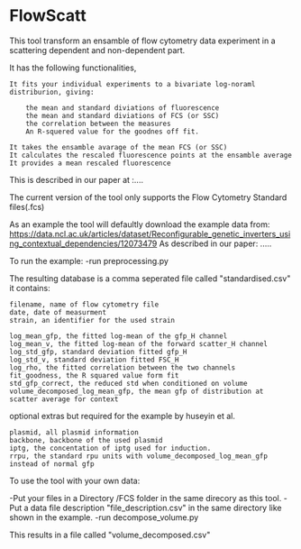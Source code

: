 # FlowScatt
This tool transform an ensamble of flow cytometry data experiment in a scattering dependent and non-dependent part.


It has the following functionalities,

    It fits your individual experiments to a bivariate log-noraml distriburion, giving:

        the mean and standard diviations of fluorescence
        the mean and standard diviations of FCS (or SSC)
        the correlation between the measures
        An R-squered value for the goodnes off fit.

    It takes the ensamble avarage of the mean FCS (or SSC)
    It calculates the rescaled fluorescence points at the ensamble average
    It provides a mean rescaled fluorescence

This is described in our paper at :....





The current version of the tool only supports the Flow Cytometry Standard files(.fcs)


As an example the tool will defaultly download the example data from:
https://data.ncl.ac.uk/articles/dataset/Reconfigurable_genetic_inverters_using_contextual_dependencies/12073479
As described in our paper: .....

To run the example:
-run preprocessing.py


The resulting database is a comma seperated file called "standardised.csv" it contains:

    filename, name of flow cytometry file
    date, date of measurment
    strain, an identifier for the used strain

    log_mean_gfp, the fitted log-mean of the gfp_H channel
    log_mean_v, the fitted log-mean of the forward scatter_H channel
    log_std_gfp, standard deviation fitted gfp_H
    log_std_v, standard deviation fitted FSC_H
    log_rho, the fitted correlation between the two channels
    fit_goodness, the R squared value form fit
    std_gfp_correct, the reduced std when conditioned on volume
    volume_decomposed_log_mean_gfp, the mean gfp of distribution at scatter average for context

optional extras but required for the example by huseyin et al.

    plasmid, all plasmid information
    backbone, backbone of the used plasmid
    iptg, the concentation of iptg used for induction.
    rrpu, the standard rpu units with volume_decomposed_log_mean_gfp instead of normal gfp









To use the tool with your own data:

-Put your files in a Directory /FCS folder in the same direcory as this tool.
-Put a data file description "file_description.csv" in the same directory like shown in the example.
-run decompose_volume.py

This results in a file called "volume_decomposed.csv"
